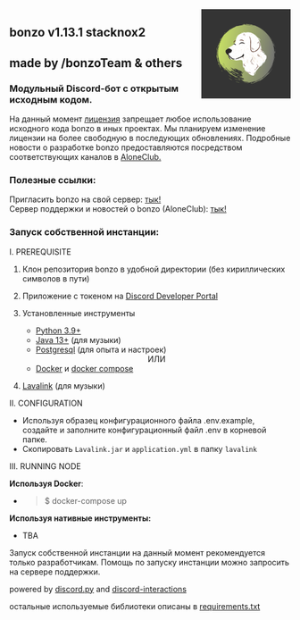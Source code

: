 <img align="right" src="static/bonzo.png" width="160" height="160">

## bonzo v1.13.1 stacknox2
## made by /bonzoTeam & others
### Модульный Discord-бот с открытым исходным кодом.

На данный момент [лицензия](LICENSE) запрещает любое использование исходного кода bonzo в иных проектах. Мы планируем изменение лицензии на более свободную в последующих обновлениях. Подробные новости о разработке bonzo предоставляются посредством соответствующих каналов в [AloneClub.](https://discord.gg/XDZWus5)

### Полезные ссылки:
   Пригласить bonzo на свой сервер: [тык!](https://discordapp.com/api/oauth2/authorize?client_id=680132907859443790&amp;permissions=8&amp;scope=bot)\
   Сервер поддержки и новостей о bonzo (AloneClub): [тык!](https://discord.gg/XDZWus5)

### Запуск собственной инстанции:
I. PREREQUISITE
   1. Клон репозитория bonzo в удобной директории (без кириллических символов в пути)
   2. Приложение с токеном на [Discord Developer Portal](https://discord.com/developers/applications)
    
   3. Установленные инструменты
      - [Python 3.9+](https://www.python.org/downloads/release/python-397/)
      - [Java 13+](https://www.oracle.com/java/technologies/downloads/) (для музыки)
      - [Postgresql](https://www.postgresql.org/download/) (для опыта и настроек)
  
      <div align='center'> ИЛИ </div>
      
      - [Docker](https://docs.docker.com/get-docker/) и [docker compose](https://docs.docker.com/compose/install/)

   4. [Lavalink](https://github.com/freyacodes/Lavalink) (для музыки)

II. CONFIGURATION
- Используя образец конфигурационного файла .env.example, создайте и заполните конфигурационный файл .env в корневой папке.
- Скопировать `Lavalink.jar` и `application.yml` в папку `lavalink`

III. RUNNING NODE

**Используя Docker**:
- >$ docker-compose up


**Используя нативные инструменты:**
* TBA


Запуск собственной инстанции на данный момент рекомендуется только разработчикам. Помощь по запуску инстанции можно запросить на сервере поддержки.

powered by [discord.py](https://github.com/Rapptz/discord.py) and [discord-interactions](https://github.com/discord-py-slash-commands/discord-py-interactions) 

остальные используемые библиотеки описаны в [requirements.txt](/requirements.txt)

